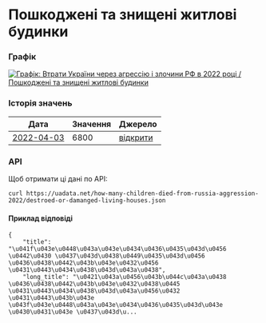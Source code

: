 # Пошкоджені та знищені житлові будинки
### Графік
[ ![Графік: Втрати України через агрессію і злочини РФ в 2022 році / Пошкоджені та знищені житлові будинки](https://uadata.net/screen?459249&u=%2Fhow-many-children-died-from-russia-aggression-2022%2Fdestroed-or-damanged-living-houses) ](https://uadata.net/how-many-children-died-from-russia-aggression-2022/destroed-or-damanged-living-houses)

### Історія значень
| Дата | Значення | Джерело |
|---|---|---|
| [2022-04-03](https://uadata.net/how-many-children-died-from-russia-aggression-2022/destroed-or-damanged-living-houses/2022-04-03+17%3A57%3A22) | 6800 | [відкрити](https://www.kmu.gov.ua/news/oleksij-chernishov-v-ukrayini-znishcheno-abo-poshkodzheno-blizko-6800-zhitlovih-budinkiv-vnaslidok-vijni) |
### API
Щоб отримати ці дані по API:
```
curl https://uadata.net/how-many-children-died-from-russia-aggression-2022/destroed-or-damanged-living-houses.json
```
#### Приклад відповіді 
```
{
    "title": "\u041f\u043e\u0448\u043a\u043e\u0434\u0436\u0435\u043d\u0456 \u0442\u0430 \u0437\u043d\u0438\u0449\u0435\u043d\u0456 \u0436\u0438\u0442\u043b\u043e\u0432\u0456 \u0431\u0443\u0434\u0438\u043d\u043a\u0438",
    "long_title": "\u0421\u043a\u0456\u043b\u044c\u043a\u0438 \u0436\u0438\u0442\u043b\u043e\u0432\u0438\u0445 \u0431\u0443\u0434\u0438\u043d\u043a\u0456\u0432 \u0431\u0443\u043b\u043e \u043f\u043e\u0448\u043a\u043e\u0434\u0436\u0435\u043d\u043e \u0430\u0431\u043e \u0437\u043d\u...
```